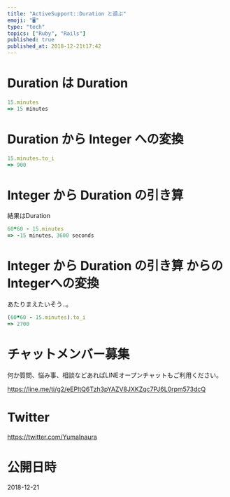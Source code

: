 ```yaml
---
title: "ActiveSupport::Duration と遊ぶ"
emoji: "🖥"
type: "tech"
topics: ["Ruby", "Rails"]
published: true
published_at: 2018-12-21t17:42
---
```


# Duration は Duration

```ruby
15.minutes
=> 15 minutes
```

# Duration から Integer への変換

```rb
15.minutes.to_i
=> 900
```

# Integer から Duration の引き算

結果はDuration

```rb
60*60 - 15.minutes
=> -15 minutes、3600 seconds
```

# Integer から Duration の引き算 からの Integerへの変換

あたりまえたいそう‥。

```ruby
(60*60 - 15.minutes).to_i
=> 2700
```








<!-- Update From Qiita API -->

# チャットメンバー募集


何か質問、悩み事、相談などあればLINEオープンチャットもご利用ください。

https://line.me/ti/g2/eEPltQ6Tzh3pYAZV8JXKZqc7PJ6L0rpm573dcQ





# Twitter


https://twitter.com/YumaInaura


<!-- Update From Qiita API -->



# 公開日時

2018-12-21
